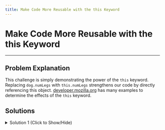 ```yaml
---
title: Make Code More Reusable with the this Keyword
---
```

# Make Code More Reusable with the this Keyword

---
## Problem Explanation

This challenge is simply demonstrating the power of the `this` keyword. Replacing `dog.numLegs` with `this.numLegs` strengthens our code by directly referencing this object. 
[developer.mozilla.org](https://developer.mozilla.org/en-US/docs/Web/JavaScript/Reference/Operators/this) has many examples to determine the effects of the `this` keyword.

## Solutions

<details><summary>Solution 1 (Click to Show/Hide)</summary>

```javascript
let dog = {
  name: "Spot",
  numLegs: 4,
  sayLegs: function() {
    return "This dog has " + this.numLegs + " legs.";
  }
};

dog.sayLegs();
```

</details>